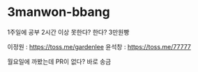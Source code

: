 # 3manwon-bbang
1주일에 공부 2시간 이상 못한다? 한다? 3만원빵

이정원 : https://toss.me/gardenlee
윤석창 : https://toss.me/77777

월요일에 까봤는데 PR이 없다? 바로 송금
